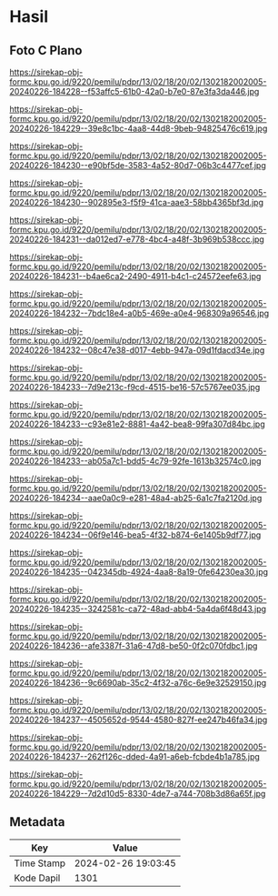 # Hasil

## Foto C Plano

https://sirekap-obj-formc.kpu.go.id/9220/pemilu/pdpr/13/02/18/20/02/1302182002005-20240226-184228--f53affc5-61b0-42a0-b7e0-87e3fa3da446.jpg

https://sirekap-obj-formc.kpu.go.id/9220/pemilu/pdpr/13/02/18/20/02/1302182002005-20240226-184229--39e8c1bc-4aa8-44d8-9beb-94825476c619.jpg

https://sirekap-obj-formc.kpu.go.id/9220/pemilu/pdpr/13/02/18/20/02/1302182002005-20240226-184230--e90bf5de-3583-4a52-80d7-06b3c4477cef.jpg

https://sirekap-obj-formc.kpu.go.id/9220/pemilu/pdpr/13/02/18/20/02/1302182002005-20240226-184230--902895e3-f5f9-41ca-aae3-58bb4365bf3d.jpg

https://sirekap-obj-formc.kpu.go.id/9220/pemilu/pdpr/13/02/18/20/02/1302182002005-20240226-184231--da012ed7-e778-4bc4-a48f-3b969b538ccc.jpg

https://sirekap-obj-formc.kpu.go.id/9220/pemilu/pdpr/13/02/18/20/02/1302182002005-20240226-184231--b4ae6ca2-2490-4911-b4c1-c24572eefe63.jpg

https://sirekap-obj-formc.kpu.go.id/9220/pemilu/pdpr/13/02/18/20/02/1302182002005-20240226-184232--7bdc18e4-a0b5-469e-a0e4-968309a96546.jpg

https://sirekap-obj-formc.kpu.go.id/9220/pemilu/pdpr/13/02/18/20/02/1302182002005-20240226-184232--08c47e38-d017-4ebb-947a-09d1fdacd34e.jpg

https://sirekap-obj-formc.kpu.go.id/9220/pemilu/pdpr/13/02/18/20/02/1302182002005-20240226-184233--7d9e213c-f9cd-4515-be16-57c5767ee035.jpg

https://sirekap-obj-formc.kpu.go.id/9220/pemilu/pdpr/13/02/18/20/02/1302182002005-20240226-184233--c93e81e2-8881-4a42-bea8-99fa307d84bc.jpg

https://sirekap-obj-formc.kpu.go.id/9220/pemilu/pdpr/13/02/18/20/02/1302182002005-20240226-184233--ab05a7c1-bdd5-4c79-92fe-1613b32574c0.jpg

https://sirekap-obj-formc.kpu.go.id/9220/pemilu/pdpr/13/02/18/20/02/1302182002005-20240226-184234--aae0a0c9-e281-48a4-ab25-6a1c7fa2120d.jpg

https://sirekap-obj-formc.kpu.go.id/9220/pemilu/pdpr/13/02/18/20/02/1302182002005-20240226-184234--06f9e146-bea5-4f32-b874-6e1405b9df77.jpg

https://sirekap-obj-formc.kpu.go.id/9220/pemilu/pdpr/13/02/18/20/02/1302182002005-20240226-184235--042345db-4924-4aa8-8a19-0fe64230ea30.jpg

https://sirekap-obj-formc.kpu.go.id/9220/pemilu/pdpr/13/02/18/20/02/1302182002005-20240226-184235--3242581c-ca72-48ad-abb4-5a4da6f48d43.jpg

https://sirekap-obj-formc.kpu.go.id/9220/pemilu/pdpr/13/02/18/20/02/1302182002005-20240226-184236--afe3387f-31a6-47d8-be50-0f2c070fdbc1.jpg

https://sirekap-obj-formc.kpu.go.id/9220/pemilu/pdpr/13/02/18/20/02/1302182002005-20240226-184236--9c6690ab-35c2-4f32-a76c-6e9e32529150.jpg

https://sirekap-obj-formc.kpu.go.id/9220/pemilu/pdpr/13/02/18/20/02/1302182002005-20240226-184237--4505652d-9544-4580-827f-ee247b46fa34.jpg

https://sirekap-obj-formc.kpu.go.id/9220/pemilu/pdpr/13/02/18/20/02/1302182002005-20240226-184237--262f126c-dded-4a91-a6eb-fcbde4b1a785.jpg

https://sirekap-obj-formc.kpu.go.id/9220/pemilu/pdpr/13/02/18/20/02/1302182002005-20240226-184229--7d2d10d5-8330-4de7-a744-708b3d86a65f.jpg


## Metadata

| Key        | Value               |
| ---------- | ------------------- |
| Time Stamp | 2024-02-26 19:03:45 |
| Kode Dapil | 1301                |



